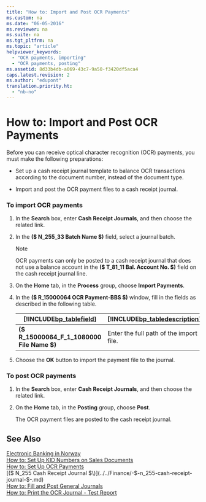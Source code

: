 ```yaml
---
title: "How to: Import and Post OCR Payments"
ms.custom: na
ms.date: "06-05-2016"
ms.reviewer: na
ms.suite: na
ms.tgt_pltfrm: na
ms.topic: "article"
helpviewer_keywords: 
  - "OCR payments, importing"
  - "OCR payments, posting"
ms.assetid: 8d33b4db-a069-43c7-9a50-f3420df5aca4
caps.latest.revision: 2
ms.author: "edupont"
translation.priority.ht: 
  - "nb-no"
---
```

# How to: Import and Post OCR Payments
Before you can receive optical character recognition \(OCR\) payments, you must make the following preparations:  
  
-   Set up a cash receipt journal template to balance OCR transactions according to the document number, instead of the document type.  
  
-   Import and post the OCR payment files to a cash receipt journal.  
  
### To import OCR payments  
  
1.  In the **Search** box, enter **Cash Receipt Journals**, and then choose the related link.  
  
2.  In the **\($ N\_255\_33 Batch Name $\)** field, select a journal batch.  
  
    > [!NOTE]  
    >  OCR payments can only be posted to a cash receipt journal that does not use a balance account in the **\($ T\_81\_11 Bal. Account No. $\)** field on the cash receipt journal line.  
  
3.  On the **Home** tab, in the **Process** group, choose **Import Payments**.  
  
4.  In the **\($ R\_15000064 OCR Payment\-BBS $\)** window, fill in the fields as described in the following table.  
  
    |[!INCLUDE[bp_tablefield](../../ApplicationDesign/includes/bp_tablefield_md.md)]|[!INCLUDE[bp_tabledescription](../../ApplicationDesign/includes/bp_tabledescription_md.md)]|  
    |---------------------------------|---------------------------------------|  
    |**\($ R\_15000064\_F\_1\_1080000  File Name $\)**|Enter the full path of the import file.|  
  
5.  Choose the **OK** button to import the payment file to the journal.  
  
### To post OCR payments  
  
1.  In the **Search** box, enter **Cash Receipt Journals**, and then choose the related link.  
  
2.  On the **Home** tab, in the **Posting** group, choose **Post**.  
  
     The OCR payment files are posted to the cash receipt journal.  
  
## See Also  
 [Electronic Banking in Norway](../../LocalFunctionalityForMicrosoftDynamicsNav2016/Norway/electronic-banking-in-norway.md)   
 [How to: Set Up KID Numbers on Sales Documents](../../LocalFunctionalityForMicrosoftDynamicsNav2016/Norway/how-to-set-up-kid-numbers-on-sales-documents.md)   
 [How to: Set Up OCR Payments](../../LocalFunctionalityForMicrosoftDynamicsNav2016/Norway/how-to-set-up-ocr-payments.md)   
 [\($ N\_255 Cash Receipt Journal $\)](../../Finance/-$-n_255-cash-receipt-journal-$-.md)   
 [How to: Fill and Post General Journals](../../Finance/how-to-fill-and-post-general-journals.md)   
 [How to: Print the OCR Journal \- Test Report](../../LocalFunctionalityForMicrosoftDynamicsNav2016/Norway/how-to-print-the-ocr-journal-test-report.md)